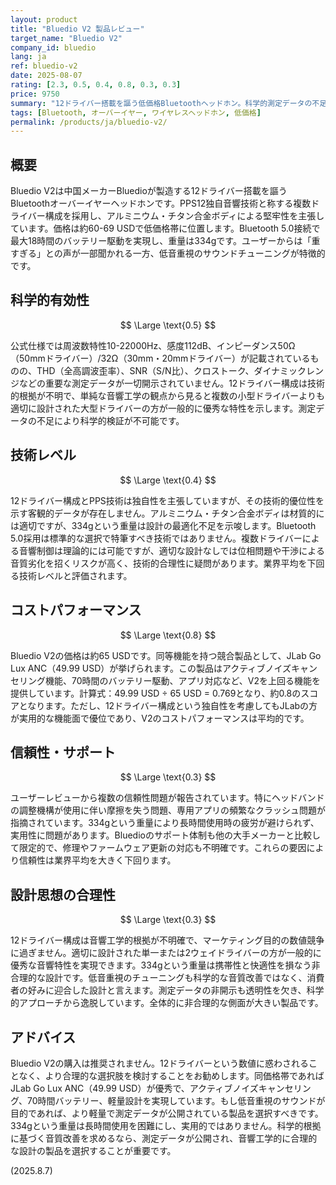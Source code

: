 ```yaml
---
layout: product
title: "Bluedio V2 製品レビュー"
target_name: "Bluedio V2"
company_id: bluedio
lang: ja
ref: bluedio-v2
date: 2025-08-07
rating: [2.3, 0.5, 0.4, 0.8, 0.3, 0.3]
price: 9750
summary: "12ドライバー搭載を謳う低価格Bluetoothヘッドホン。科学的測定データの不足と独自構成の合理性に疑問。同価格帯でより優秀な選択肢が存在する。"
tags: [Bluetooth, オーバーイヤー, ワイヤレスヘッドホン, 低価格]
permalink: /products/ja/bluedio-v2/
---
```

## 概要

Bluedio V2は中国メーカーBluedioが製造する12ドライバー搭載を謳うBluetoothオーバーイヤーヘッドホンです。PPS12独自音響技術と称する複数ドライバー構成を採用し、アルミニウム・チタン合金ボディによる堅牢性を主張しています。価格は約60-69 USDで低価格帯に位置します。Bluetooth 5.0接続で最大18時間のバッテリー駆動を実現し、重量は334gです。ユーザーからは「重すぎる」との声が一部聞かれる一方、低音重視のサウンドチューニングが特徴的です。

## 科学的有効性

$$ \Large \text{0.5} $$

公式仕様では周波数特性10-22000Hz、感度112dB、インピーダンス50Ω（50mmドライバー）/32Ω（30mm・20mmドライバー）が記載されているものの、THD（全高調波歪率）、SNR（S/N比）、クロストーク、ダイナミックレンジなどの重要な測定データが一切開示されていません。12ドライバー構成は技術的根拠が不明で、単純な音響工学の観点から見ると複数の小型ドライバーよりも適切に設計された大型ドライバーの方が一般的に優秀な特性を示します。測定データの不足により科学的検証が不可能です。

## 技術レベル

$$ \Large \text{0.4} $$

12ドライバー構成とPPS技術は独自性を主張していますが、その技術的優位性を示す客観的データが存在しません。アルミニウム・チタン合金ボディは材質的には適切ですが、334gという重量は設計の最適化不足を示唆します。Bluetooth 5.0採用は標準的な選択で特筆すべき技術ではありません。複数ドライバーによる音響制御は理論的には可能ですが、適切な設計なしでは位相問題や干渉による音質劣化を招くリスクが高く、技術的合理性に疑問があります。業界平均を下回る技術レベルと評価されます。

## コストパフォーマンス

$$ \Large \text{0.8} $$

Bluedio V2の価格は約65 USDです。同等機能を持つ競合製品として、JLab Go Lux ANC（49.99 USD）が挙げられます。この製品はアクティブノイズキャンセリング機能、70時間のバッテリー駆動、アプリ対応など、V2を上回る機能を提供しています。計算式：49.99 USD ÷ 65 USD = 0.769となり、約0.8のスコアとなります。ただし、12ドライバー構成という独自性を考慮してもJLabの方が実用的な機能面で優位であり、V2のコストパフォーマンスは平均的です。

## 信頼性・サポート

$$ \Large \text{0.3} $$

ユーザーレビューから複数の信頼性問題が報告されています。特にヘッドバンドの調整機構が使用に伴い摩擦を失う問題、専用アプリの頻繁なクラッシュ問題が指摘されています。334gという重量により長時間使用時の疲労が避けられず、実用性に問題があります。Bluedioのサポート体制も他の大手メーカーと比較して限定的で、修理やファームウェア更新の対応も不明確です。これらの要因により信頼性は業界平均を大きく下回ります。

## 設計思想の合理性

$$ \Large \text{0.3} $$

12ドライバー構成は音響工学的根拠が不明確で、マーケティング目的の数値競争に過ぎません。適切に設計された単一または2ウェイドライバーの方が一般的に優秀な音響特性を実現できます。334gという重量は携帯性と快適性を損なう非合理的な設計です。低音重視のチューニングも科学的な音質改善ではなく、消費者の好みに迎合した設計と言えます。測定データの非開示も透明性を欠き、科学的アプローチから逸脱しています。全体的に非合理的な側面が大きい製品です。

## アドバイス

Bluedio V2の購入は推奨されません。12ドライバーという数値に惑わされることなく、より合理的な選択肢を検討することをお勧めします。同価格帯であればJLab Go Lux ANC（49.99 USD）が優秀で、アクティブノイズキャンセリング、70時間バッテリー、軽量設計を実現しています。もし低音重視のサウンドが目的であれば、より軽量で測定データが公開されている製品を選択すべきです。334gという重量は長時間使用を困難にし、実用的ではありません。科学的根拠に基づく音質改善を求めるなら、測定データが公開され、音響工学的に合理的な設計の製品を選択することが重要です。

(2025.8.7)
